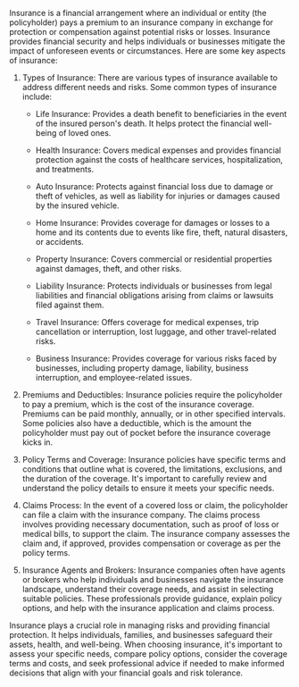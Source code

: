 Insurance is a financial arrangement where an individual or entity (the policyholder) pays a premium to an insurance company in exchange for protection or compensation against potential risks or losses. Insurance provides financial security and helps individuals or businesses mitigate the impact of unforeseen events or circumstances. Here are some key aspects of insurance:

1. Types of Insurance: There are various types of insurance available to address different needs and risks. Some common types of insurance include:

    - Life Insurance: Provides a death benefit to beneficiaries in the event of the insured person's death. It helps protect the financial well-being of loved ones.

    - Health Insurance: Covers medical expenses and provides financial protection against the costs of healthcare services, hospitalization, and treatments.

    - Auto Insurance: Protects against financial loss due to damage or theft of vehicles, as well as liability for injuries or damages caused by the insured vehicle.

    - Home Insurance: Provides coverage for damages or losses to a home and its contents due to events like fire, theft, natural disasters, or accidents.

    - Property Insurance: Covers commercial or residential properties against damages, theft, and other risks.

    - Liability Insurance: Protects individuals or businesses from legal liabilities and financial obligations arising from claims or lawsuits filed against them.

    - Travel Insurance: Offers coverage for medical expenses, trip cancellation or interruption, lost luggage, and other travel-related risks.

    - Business Insurance: Provides coverage for various risks faced by businesses, including property damage, liability, business interruption, and employee-related issues.

2. Premiums and Deductibles: Insurance policies require the policyholder to pay a premium, which is the cost of the insurance coverage. Premiums can be paid monthly, annually, or in other specified intervals. Some policies also have a deductible, which is the amount the policyholder must pay out of pocket before the insurance coverage kicks in.

3. Policy Terms and Coverage: Insurance policies have specific terms and conditions that outline what is covered, the limitations, exclusions, and the duration of the coverage. It's important to carefully review and understand the policy details to ensure it meets your specific needs.

4. Claims Process: In the event of a covered loss or claim, the policyholder can file a claim with the insurance company. The claims process involves providing necessary documentation, such as proof of loss or medical bills, to support the claim. The insurance company assesses the claim and, if approved, provides compensation or coverage as per the policy terms.

5. Insurance Agents and Brokers: Insurance companies often have agents or brokers who help individuals and businesses navigate the insurance landscape, understand their coverage needs, and assist in selecting suitable policies. These professionals provide guidance, explain policy options, and help with the insurance application and claims process.

Insurance plays a crucial role in managing risks and providing financial protection. It helps individuals, families, and businesses safeguard their assets, health, and well-being. When choosing insurance, it's important to assess your specific needs, compare policy options, consider the coverage terms and costs, and seek professional advice if needed to make informed decisions that align with your financial goals and risk tolerance.